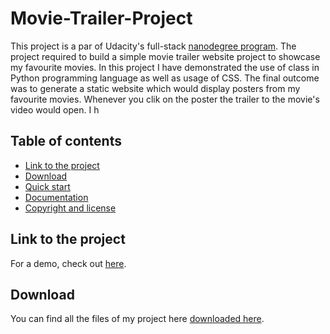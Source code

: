 # Movie-Trailer-Project 

This project is a par of Udacity's full-stack [nanodegree program](https://www.udacity.com/nanodegree). The project required to build a simple movie trailer website project to showcase my favourite movies. In this project I have demonstrated the use of class in Python programming language as well as usage of CSS. The final outcome was to generate a static website which would display posters from my favourite movies. Whenever you clik on the poster the trailer to the movie's video would open. I h

## Table of contents

- [Link to the project](#link-to-the-project)
- [Download](#download)
- [Quick start](#quick-start)
- [Documentation](#documentation)
- [Copyright and license](#copyright-and-license)

## Link to the project

For a demo, check out [here](http://htmlpreview.github.io/?https://github.com/paulina-grunwald/Udacity-Full-Stack-Web-Developer-Nanodegree/blob/master/P1%20-%20Movie%20Trailer%20Website/fresh_tomatoes.html).

## Download

You can find all the files of my project here [downloaded here](https://github.com/paulina-grunwald/Udacity-Full-Stack-Web-Developer-Nanodegree/tree/master/P1%20-%20Movie%20Trailer%20Website).



